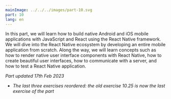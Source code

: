 ```yaml
---
mainImage: ../../../images/part-10.svg
part: 10
lang: en
---
```


<div class="intro">

In this part, we will learn how to build native Android and iOS mobile applications with JavaScript and React using the React Native framework. We will dive into the React Native ecosystem by developing an entire mobile application from scratch. Along the way, we will learn concepts such as how to render native user interface components with React Native, how to create beautiful user interfaces, how to communicate with a server, and how to test a React Native application.

<i>Part updated 17th Feb 2023</i>
- <i>The last three exercises reordered: the old exercise 10.25 is now the last exercise of the part</i>

</div>
